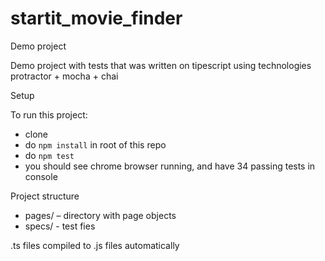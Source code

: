# startit_movie_finder
Demo project

Demo project with tests that was written on tipescript using technologies protractor + mocha + chai

Setup

To run this project:
- clone
- do `npm install` in root of this repo
- do `npm test`
- you should see chrome browser running, and have 34 passing tests in console

Project structure
- pages/ – directory with page objects
- specs/ - test fies

.ts files compiled to .js files automatically

